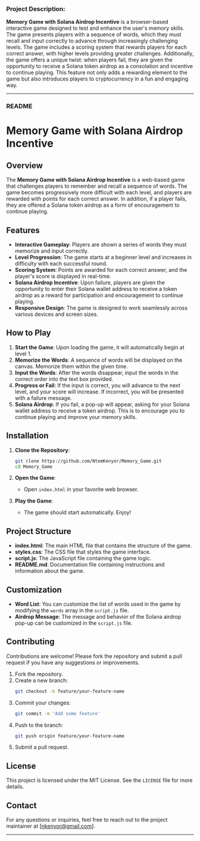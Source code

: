 ### Project Description:

**Memory Game with Solana Airdrop Incentive** is a browser-based interactive game designed to test and enhance the user's memory skills. The game presents players with a sequence of words, which they must recall and input correctly to advance through increasingly challenging levels. The game includes a scoring system that rewards players for each correct answer, with higher levels providing greater challenges. Additionally, the game offers a unique twist: when players fail, they are given the opportunity to receive a Solana token airdrop as a consolation and incentive to continue playing. This feature not only adds a rewarding element to the game but also introduces players to cryptocurrency in a fun and engaging way.

---

### README

# Memory Game with Solana Airdrop Incentive

## Overview

The **Memory Game with Solana Airdrop Incentive** is a web-based game that challenges players to remember and recall a sequence of words. The game becomes progressively more difficult with each level, and players are rewarded with points for each correct answer. In addition, if a player fails, they are offered a Solana token airdrop as a form of encouragement to continue playing.

## Features

- **Interactive Gameplay**: Players are shown a series of words they must memorize and input correctly.
- **Level Progression**: The game starts at a beginner level and increases in difficulty with each successful round.
- **Scoring System**: Points are awarded for each correct answer, and the player's score is displayed in real-time.
- **Solana Airdrop Incentive**: Upon failure, players are given the opportunity to enter their Solana wallet address to receive a token airdrop as a reward for participation and encouragement to continue playing.
- **Responsive Design**: The game is designed to work seamlessly across various devices and screen sizes.

## How to Play

1. **Start the Game**: Upon loading the game, it will automatically begin at level 1.
2. **Memorize the Words**: A sequence of words will be displayed on the canvas. Memorize them within the given time.
3. **Input the Words**: After the words disappear, input the words in the correct order into the text box provided.
4. **Progress or Fail**: If the input is correct, you will advance to the next level, and your score will increase. If incorrect, you will be presented with a failure message.
5. **Solana Airdrop**: If you fail, a pop-up will appear, asking for your Solana wallet address to receive a token airdrop. This is to encourage you to continue playing and improve your memory skills.

## Installation

1. **Clone the Repository**:
   ```bash
   git clone https://github.com/NtemKenyor/Memory_Game.git
   cd Memory_Game
   ```

2. **Open the Game**:
   - Open `index.html` in your favorite web browser.

3. **Play the Game**:
   - The game should start automatically. Enjoy!

## Project Structure

- **index.html**: The main HTML file that contains the structure of the game.
- **styles.css**: The CSS file that styles the game interface.
- **script.js**: The JavaScript file containing the game logic.
- **README.md**: Documentation file containing instructions and information about the game.

## Customization

- **Word List**: You can customize the list of words used in the game by modifying the `words` array in the `script.js` file.
- **Airdrop Message**: The message and behavior of the Solana airdrop pop-up can be customized in the `script.js` file.

## Contributing

Contributions are welcome! Please fork the repository and submit a pull request if you have any suggestions or improvements.

1. Fork the repository.
2. Create a new branch:
   ```bash
   git checkout -b feature/your-feature-name
   ```
3. Commit your changes:
   ```bash
   git commit -m 'Add some feature'
   ```
4. Push to the branch:
   ```bash
   git push origin feature/your-feature-name
   ```
5. Submit a pull request.

## License

This project is licensed under the MIT License. See the `LICENSE` file for more details.

## Contact

For any questions or inquiries, feel free to reach out to the project maintainer at [nkenyor@gmail.com].

---

